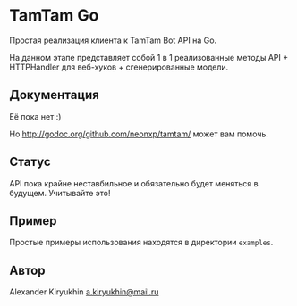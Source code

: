 # TamTam Go

Простая реализация клиента к TamTam Bot API на Go.

На данном этапе представляет собой 1 в 1 реализованные методы API + HTTPHandler для веб-хуков + сгенерированные модели.

## Документация

Её пока нет :)

Но http://godoc.org/github.com/neonxp/tamtam/ может вам помочь.

## Статус

API пока крайне неставбильное и обязательно будет меняться в будущем. Учитывайте это!

## Пример

Простые примеры использования находятся в директории `examples`.

## Автор

Alexander Kiryukhin <a.kiryukhin@mail.ru>
